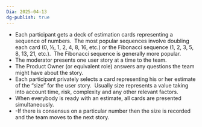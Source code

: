 ```yaml
---
Dia: 2025-04-13
dg-publish: true
---
```

- Each participant gets a deck of estimation cards representing a sequence of numbers.  The most popular sequences involve doubling each card (0, ½, 1, 2, 4, 8, 16, etc.) or the Fibonacci sequence (1, 2, 3, 5, 8, 13, 21, etc.).  The Fibonacci sequence is generally more popular.
- The moderator presents one user story at a time to the team.
- The Product Owner (or equivalent role) answers any questions the team might have about the story.
- Each participant privately selects a card representing his or her estimate of the “size” for the user story.  Usually size represents a value taking into account time, risk, complexity and any other relevant factors.
- When everybody is ready with an estimate, all cards are presented simultaneously.
- -If there is consensus on a particular number then the size is recorded and the team moves to the next story.